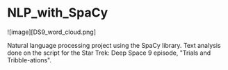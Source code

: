 # NLP_with_SpaCy

![image][DS9_word_cloud.png]

Natural language processing project using the SpaCy library. Text analysis done on the script for the Star Trek: Deep Space 9 episode, "Trials and Tribble-ations".
